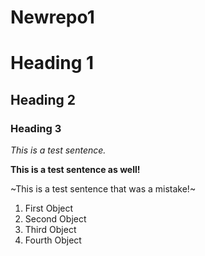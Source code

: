 # Newrepo1

# Heading 1

## Heading 2

### Heading 3

*This is a test sentence.*

**This is a test sentence as well!**

~This is a test sentence that was a mistake!~

1. First Object
2. Second Object
3. Third Object
4. Fourth Object

